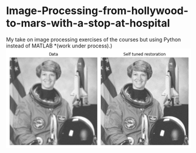 # Image-Processing-from-hollywood-to-mars-with-a-stop-at-hospital
My take on image processing exercises of the courses but using Python instead of MATLAB *(work under process).)
![alt text](https://github.com/hxh-dhruv-hxh/Image-Processing-from-hollywood-to-mars-with-a-stop-at-hospital/blob/main/img.png)
